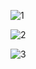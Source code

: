 ![1](https://github.com/user-attachments/assets/844ce787-8e6e-4ae9-ad55-3a957a9f7652)







![2](https://github.com/user-attachments/assets/4753d3c7-07bb-4c31-ae99-0d9a03f41e06)






![3](https://github.com/user-attachments/assets/ac9ad00c-8052-4539-b08d-045b606b9671)
